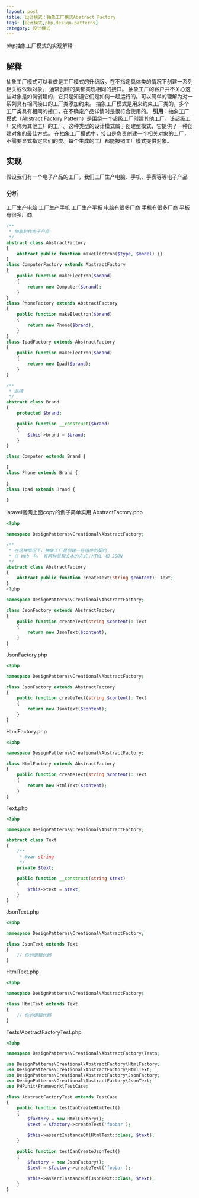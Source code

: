 ```yaml
---
layout: post
title: 设计模式：抽象工厂模式Abstract Factory
tags: [设计模式,php,design-patterns]
category: 设计模式
---
```

php抽象工厂模式的实现解释


## 解释
  抽象工厂模式可以看做是工厂模式的升级版。在不指定具体类的情况下创建一系列相关或依赖对象。 通常创建的类都实现相同的接口。 抽象工厂的客户并不关心这些对象是如何创建的，它只是知道它们是如何一起运行的。可以简单的理解为对一系列具有相同接口的工厂类添加约束。
  抽象工厂模式是用来约束工厂类的，多个工厂类具有相同的接口，在不确定产品详情时是很符合使用的。
  **引用**：抽象工厂模式（Abstract Factory Pattern）是围绕一个超级工厂创建其他工厂。该超级工厂又称为其他工厂的工厂。这种类型的设计模式属于创建型模式，它提供了一种创建对象的最佳方式。
在抽象工厂模式中，接口是负责创建一个相关对象的工厂，不需要显式指定它们的类。每个生成的工厂都能按照工厂模式提供对象。
## 实现
  假设我们有一个电子产品的工厂，我们工厂生产电脑、手机、手表等等电子产品
  ### 分析
  工厂生产电脑
  工厂生产手机
  工厂生产平板
  电脑有很多厂商
  手机有很多厂商
  平板有很多厂商
  
```php
/**
 * 抽象制作电子产品
 */
abstract class AbstractFactory
{
    abstract public function makeElectron($type, $model) {}
}
class ComputerFactory extends AbstractFactory
{
    public function makeElectron($brand)
    {
        return new Computer($brand);
    }
}
class PhoneFactory extends AbstractFactory
{
    public function makeElectron($brand)
    {
        return new Phone($brand);
    }
}
class IpadFactory extends AbstractFactory
{
    public function makeElectron($brand)
    {
        return new Ipad($brand);
    }
}

/**
 * 品牌
 */
abstract class Brand
{
    protected $brand;

    public function __construct($brand) 
    {
        $this->brand = $brand;
    }
}

class Computer extends Brand {

}
class Phone extends Brand {
    
}
class Ipad extends Brand {
    
}
```

laravel官网上面copy的例子简单实用
AbstractFactory.php
```php
<?php

namespace DesignPatterns\Creational\AbstractFactory;

/**
 * 在这种情况下，抽象工厂是创建一些组件的契约
 * 在 Web 中。 有两种呈现文本的方式：HTML 和 JSON
 */
abstract class AbstractFactory
{
    abstract public function createText(string $content): Text;
}
<?php

namespace DesignPatterns\Creational\AbstractFactory;

class JsonFactory extends AbstractFactory
{
    public function createText(string $content): Text
    {
        return new JsonText($content);
    }
}
```
JsonFactory.php
```php
<?php

namespace DesignPatterns\Creational\AbstractFactory;

class JsonFactory extends AbstractFactory
{
    public function createText(string $content): Text
    {
        return new JsonText($content);
    }
}
```
HtmlFactory.php
```php
<?php

namespace DesignPatterns\Creational\AbstractFactory;

class HtmlFactory extends AbstractFactory
{
    public function createText(string $content): Text
    {
        return new HtmlText($content);
    }
}
```
Text.php
```php
<?php

namespace DesignPatterns\Creational\AbstractFactory;

abstract class Text
{
    /**
     * @var string
     */
    private $text;

    public function __construct(string $text)
    {
        $this->text = $text;
    }
}
```
JsonText.php
```php
<?php

namespace DesignPatterns\Creational\AbstractFactory;

class JsonText extends Text
{
    // 你的逻辑代码
}
```
HtmlText.php
```php
<?php

namespace DesignPatterns\Creational\AbstractFactory;

class HtmlText extends Text
{
    // 你的逻辑代码
}
```

Tests/AbstractFactoryTest.php
```php
<?php

namespace DesignPatterns\Creational\AbstractFactory\Tests;

use DesignPatterns\Creational\AbstractFactory\HtmlFactory;
use DesignPatterns\Creational\AbstractFactory\HtmlText;
use DesignPatterns\Creational\AbstractFactory\JsonFactory;
use DesignPatterns\Creational\AbstractFactory\JsonText;
use PHPUnit\Framework\TestCase;

class AbstractFactoryTest extends TestCase
{
    public function testCanCreateHtmlText()
    {
        $factory = new HtmlFactory();
        $text = $factory->createText('foobar');

        $this->assertInstanceOf(HtmlText::class, $text);
    }

    public function testCanCreateJsonText()
    {
        $factory = new JsonFactory();
        $text = $factory->createText('foobar');

        $this->assertInstanceOf(JsonText::class, $text);
    }
}
```